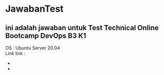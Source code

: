 # JawabanTest
## ini adalah jawaban untuk Test Technical Online Bootcamp DevOps B3 K1 <br>
OS        : Ubuntu Server 20.04 <br>
Link link : <br>
- <br>
- <br>
